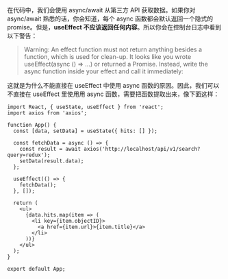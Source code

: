 在代码中，我们会使用 async/await 从第三方 API 获取数据。如果你对 async/await 熟悉的话，你会知道，每个 async 函数都会默认返回一个隐式的 promise。但是，**useEffect 不应该返回任何内容**。所以你会在控制台日志中看到以下警告：

> Warning: An effect function must not return anything besides a function, which is used for clean-up. It looks like you wrote useEffect(async () => ...) or returned a Promise. Instead, write the async function inside your effect and call it immediately:

这就是为什么不能直接在 useEffect 中使用 async 函数的原因。因此，我们可以不直接在 useEffect 里使用用 async 函数，需要把函数提取出来，像下面这样：

~~~react
import React, { useState, useEffect } from 'react';
import axios from 'axios';

function App() {
  const [data, setData] = useState({ hits: [] });
    
  const fetchData = async () => {
    const result = await axios('http://localhost/api/v1/search?query=redux');
    setData(result.data);
  };

  useEffect(() => {
    fetchData();
  }, []);

  return (
    <ul>
      {data.hits.map(item => (
        <li key={item.objectID}>
          <a href={item.url}>{item.title}</a>
        </li>
      ))}
    </ul>
  );
}

export default App;
~~~

